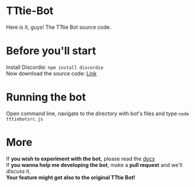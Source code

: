 # TTtie-Bot
Here is it, guys!
The TTtie Bot source code.
# Before you'll start
Install Discordie: `npm install discordie`<br>
Now download the source code: [Link](https://github.com/TTtie/TTtie-Bot/blob/master/tttiebotsrc.js)
# Running the bot
Open command line, navigate to the directory with bot's files and type `node tttiebotsrc.js`
# More
If **you wish to experiment with the bot,** please read the [docs](https://qeled.github.io/discordie)<br>
If **you wanna help me developing the bot**, make a **pull request** and we'll *discuss* it.<br>
**Your feature might get also to the original TTtie Bot!**
